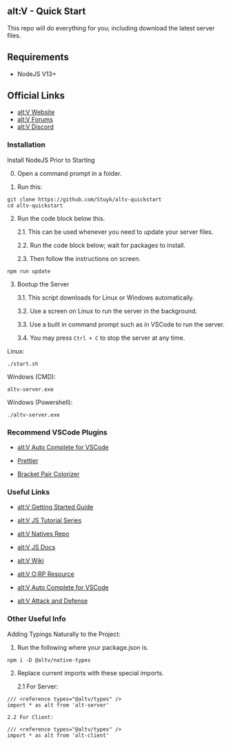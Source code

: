 ## alt:V - Quick Start

This repo will do everything for you; including download the latest server files.

## Requirements

-   NodeJS V13+

## Official Links

-   [alt:V Website](https://altv.mp/#/)
-   [alt:V Forums](https://forum.altv.mp/)
-   [alt:V Discord](https://discordapp.com/invite/q3zUUEC)

### Installation

Install NodeJS Prior to Starting

0. Open a command prompt in a folder.

1. Run this:

```
git clone https://github.com/Stuyk/altv-quickstart
cd altv-quickstart
```

2. Run the code block below this.

    2.1. This can be used whenever you need to update your server files.

    2.2. Run the code block below; wait for packages to install.

    2.3. Then follow the instructions on screen.

```
npm run update
```

3. Bootup the Server

    3.1. This script downloads for Linux or Windows automatically.

    3.2. Use a screen on Linux to run the server in the background.

    3.3. Use a built in command prompt such as in VSCode to run the server.

    3.4. You may press `Ctrl + C` to stop the server at any time.

Linux:

```
./start.sh
```

Windows (CMD):

```
altv-server.exe
```

Windows (Powershell):

```
./altv-server.exe
```

### Recommend VSCode Plugins

-   [alt:V Auto Complete for VSCode](https://marketplace.visualstudio.com/items?itemName=stuyk.atlv-complete)

-   [Prettier](https://marketplace.visualstudio.com/items?itemName=esbenp.prettier-vscode)

-   [Bracket Pair Colorizer](https://marketplace.visualstudio.com/items?itemName=CoenraadS.bracket-pair-colorizer)

### Useful Links

-   [alt:V Getting Started Guide](https://wiki.altv.mp/Tutorial_Getting_Started)

-   [alt:V JS Tutorial Series](https://www.youtube.com/watch?v=sMWCcTv4kqY&list=PLBNRUifAMZ-MzLjb-lzOTJy-PyuN6ffgw)

-   [alt:V Natives Repo](https://natives.altv.mp)

-   [alt:V JS Docs](https://altmp.github.io/altv-typings/modules/_alt_server_.html)

-   [alt:V Wiki](http://wiki.altv.mp/)

-   [alt:V O:RP Resource](https://github.com/Stuyk/altV-Open-Roleplay-altLife-Official)

-   [alt:V Auto Complete for VSCode](https://marketplace.visualstudio.com/items?itemName=stuyk.atlv-complete)

-   [alt:V Attack and Defense](https://github.com/Stuyk/altV-Attack-Defense)

### Other Useful Info

Adding Typings Naturally to the Project:

1. Run the following where your package.json is.

```
npm i -D @altv/native-types
```

2. Replace current imports with these special imports.

    2.1 For Server:

```
/// <reference types="@altv/types" />
import * as alt from 'alt-server'
```

    2.2 For Client:

```
/// <reference types="@altv/types" />
import * as alt from 'alt-client'
```
